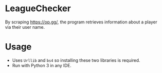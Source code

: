 # LeagueChecker
By scraping https://op.gg/, the program retrieves information about a player via their user name.

# Usage
- Uses ```Urllib``` and ```bs4``` so installing these two libraries is required.
- Run with Python 3 in any IDE.
